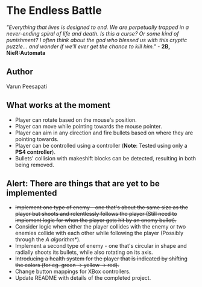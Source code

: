 # The Endless Battle

*"Everything that lives is designed to end. We are perpetually trapped in a never-ending spiral of life and death. Is this a curse? Or some kind of punishment? I often think about the god who blessed us with this cryptic puzzle... and wonder if we'll ever get the chance to kill him."* - **2B, NieR:Automata**

## Author
Varun Peesapati

## What works at the moment
* Player can rotate based on the mouse's position.
* Player can move while pointing towards the mouse pointer.
* Player can aim in any direction and fire bullets based on where they are pointing towards.
* Player can be controlled using a controller (**Note**: Tested using only a **PS4 controller**).
* Bullets' collision with makeshift blocks can be detected, resulting in both being removed.

## Alert: There are things that are yet to be implemented
* ~~Implement one type of enemy - one that's about the same size as the player but shoots and relentlessly follows the player (Still need to implement logic for when the player gets hit by an enemy bullet).~~
* Consider logic when either the player collides with the enemy or two enemies collide with each other while following the player (Possibly through the **A* algorithm**).
* Implement a second type of enemy - one that's circular in shape and radially shoots its bullets, while also rotating on its axis.
* ~~Introducing a health system for the player that is indicated by shifting the colors (for eg. green &#8594; yellow &#8594; red).~~
* Change button mappings for XBox controllers.
* Update README with details of the completed project.